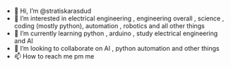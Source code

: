 - 👋 Hi, I’m @stratiskarasdud
- 👀 I’m interested in electrical engineering , engineering overall , science , coding (mostly python), automation , robotics and all other things
- 🌱 I’m currently learning  python , arduino ,  study electrical engineering and AI  
- 💞️ I’m looking to collaborate on AI , python automation and other things 
- 📫 How to reach me pm me 

<!---
stratiskarasdud/stratiskarasdud is a ✨ special ✨ repository because its `README.md` (this file) appears on your GitHub profile.
You can click the Preview link to take a look at your changes.
--->

